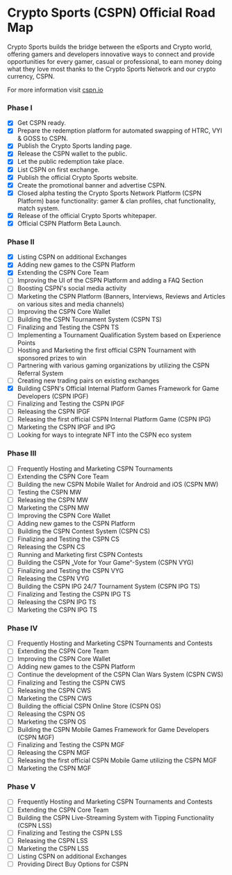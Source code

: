 Crypto Sports (CSPN) Official Road Map
=================================================

Crypto Sports builds the bridge between the eSports and Crypto world, offering gamers and developers innovative ways to connect and provide opportunities for every gamer, casual or professional, to earn money doing what they love most thanks to the Crypto Sports Network and our crypto currency, CSPN.

For more information visit [cspn.io](http://www.cspn.io)

### Phase I

- [x] Get CSPN ready.
- [x] Prepare the redemption platform for automated swapping of HTRC, VYI & GOSS to CSPN.
- [x] Publish the Crypto Sports landing page.
- [x] Release the CSPN wallet to the public.
- [x] Let the public redemption take place.
- [x] List CSPN on first exchange.
- [x] Publish the official Crypto Sports website.
- [x] Create the promotional banner and advertise CSPN.
- [x] Closed alpha testing the Crypto Sports Network Platform (CSPN Platform) base functionality: gamer & clan profiles, chat functionality, match system.
- [x] Release of the official Crypto Sports whitepaper.
- [x] Official CSPN Platform Beta Launch. 

### Phase II

- [x] Listing CSPN on additional Exchanges
- [x] Adding new games to the CSPN Platform
- [x] Extending the CSPN Core Team
- [ ] Improving the UI of the CSPN Platform and adding a FAQ Section
- [ ] Boosting CSPN's social media activity
- [ ] Marketing the CSPN Platform (Banners, Interviews, Reviews and Articles on various sites and media channels)
- [ ] Improving the CSPN Core Wallet
- [ ] Building the CSPN Tournament System (CSPN TS)
- [ ] Finalizing and Testing the CSPN TS
- [ ] Implementing a Tournament Qualification System based on Experience Points
- [ ] Hosting and Marketing the first official CSPN Tournament with sponsored prizes to win
- [ ] Partnering with various gaming organizations by utilizing the CSPN Referral System
- [ ] Creating new trading pairs on existing exchanges
- [x] Building CSPN's Official Internal Platform Games Framework for Game Developers (CSPN IPGF)
- [ ] Finalizing and Testing the CSPN IPGF
- [ ] Releasing the CSPN IPGF
- [ ] Releasing the first official CSPN Internal Platform Game (CSPN IPG)
- [ ] Marketing the CSPN IPGF and IPG
- [ ] Looking for ways to integrate NFT into the CSPN eco system

### Phase III

- [ ] Frequently Hosting and Marketing CSPN Tournaments
- [ ] Extending the CSPN Core Team
- [ ] Building the new CSPN Mobile Wallet for Android and iOS (CSPN MW)
- [ ] Testing the CSPN MW
- [ ] Releasing the CSPN MW
- [ ] Marketing the CSPN MW
- [ ] Improving the CSPN Core Wallet
- [ ] Adding new games to the CSPN Platform
- [ ] Building the CSPN Contest System (CSPN CS)
- [ ] Finalizing and Testing the CSPN CS
- [ ] Releasing the CSPN CS
- [ ] Running and Marketing first CSPN Contests
- [ ] Building the CSPN „Vote for Your Game“-System (CSPN VYG)
- [ ] Finalizing and Testing the CSPN VYG
- [ ] Releasing the CSPN VYG
- [ ] Building the CSPN IPG 24/7 Tournament System (CSPN IPG TS)
- [ ] Finalizing and Testing the CSPN IPG TS
- [ ] Releasing the CSPN IPG TS
- [ ] Marketing the CSPN IPG TS

### Phase IV

- [ ] Frequently Hosting and Marketing CSPN Tournaments and Contests
- [ ] Extending the CSPN Core Team
- [ ] Improving the CSPN Core Wallet
- [ ] Adding new games to the CSPN Platform
- [ ] Continue the development of the CSPN Clan Wars System (CSPN CWS)
- [ ] Finalizing and Testing the CSPN CWS
- [ ] Releasing the CSPN CWS
- [ ] Marketing the CSPN CWS
- [ ] Building the official CSPN Online Store (CSPN OS)
- [ ] Releasing the CSPN OS
- [ ] Marketing the CSPN OS
- [ ] Building the CSPN Mobile Games Framework for Game Developers (CSPN MGF)
- [ ] Finalizing and Testing the CSPN MGF
- [ ] Releasing the CSPN MGF
- [ ] Releasing the first official CSPN Mobile Game utilizing the CSPN MGF
- [ ] Marketing the CSPN MGF

### Phase V

- [ ] Frequently Hosting and Marketing CSPN Tournaments and Contests
- [ ] Extending the CSPN Core Team
- [ ] Building the CSPN Live-Streaming System with Tipping Functionality (CSPN LSS)
- [ ] Finalizing and Testing the CSPN LSS
- [ ] Releasing the CSPN LSS
- [ ] Marketing the CSPN LSS
- [ ] Listing CSPN on additional Exchanges
- [ ] Providing Direct Buy Options for CSPN
